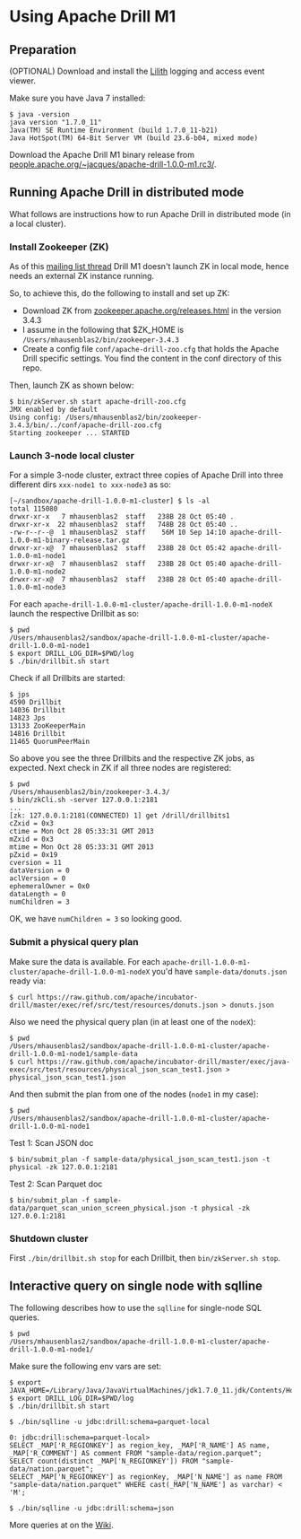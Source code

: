 # Using Apache Drill M1 

## Preparation

(OPTIONAL) Download and install the [Lilith](http://lilithapp.com/) logging and access event viewer.

Make sure you have Java 7 installed:

    $ java -version
    java version "1.7.0_11"
    Java(TM) SE Runtime Environment (build 1.7.0_11-b21)
    Java HotSpot(TM) 64-Bit Server VM (build 23.6-b04, mixed mode)

Download the Apache Drill M1 binary release from [people.apache.org/~jacques/apache-drill-1.0.0-m1.rc3/](http://people.apache.org/~jacques/apache-drill-1.0.0-m1.rc3/apache-drill-1.0.0-m1-binary-release.tar.gz).


## Running Apache Drill in distributed mode

What follows are instructions how to run Apache Drill in distributed mode (in a local cluster).

### Install Zookeeper (ZK)

As of this [mailing list thread](http://mail-archives.apache.org/mod_mbox/incubator-drill-dev/201310.mbox/%3C93C17963-04F8-41B6-B2D1-F90473F9DB90%40gmail.com%3E)
Drill M1 doesn't launch ZK in local mode, hence needs an external ZK instance running. 

So, to achieve this, do the following to install and set up ZK:

* Download ZK from [zookeeper.apache.org/releases.html](http://zookeeper.apache.org/releases.html) in the version 3.4.3
* I assume in the following that $ZK_HOME is `/Users/mhausenblas2/bin/zookeeper-3.4.3`
* Create a config file `conf/apache-drill-zoo.cfg` that holds the Apache Drill specific settings. You find the content in the conf directory of this repo.

Then, launch ZK as shown below:

    $ bin/zkServer.sh start apache-drill-zoo.cfg
    JMX enabled by default
    Using config: /Users/mhausenblas2/bin/zookeeper-3.4.3/bin/../conf/apache-drill-zoo.cfg
    Starting zookeeper ... STARTED

### Launch 3-node local cluster

For a simple 3-node cluster, extract three copies of Apache Drill into three different dirs `xxx-node1 to xxx-node3` as so:

    [~/sandbox/apache-drill-1.0.0-m1-cluster] $ ls -al
    total 115080
    drwxr-xr-x   7 mhausenblas2  staff   238B 28 Oct 05:40 .
    drwxr-xr-x  22 mhausenblas2  staff   748B 28 Oct 05:40 ..
    -rw-r--r--@  1 mhausenblas2  staff    56M 10 Sep 14:10 apache-drill-1.0.0-m1-binary-release.tar.gz
    drwxr-xr-x@  7 mhausenblas2  staff   238B 28 Oct 05:42 apache-drill-1.0.0-m1-node1
    drwxr-xr-x@  7 mhausenblas2  staff   238B 28 Oct 05:40 apache-drill-1.0.0-m1-node2
    drwxr-xr-x@  7 mhausenblas2  staff   238B 28 Oct 05:40 apache-drill-1.0.0-m1-node3

For each `apache-drill-1.0.0-m1-cluster/apache-drill-1.0.0-m1-nodeX` launch the respective Drillbit as so:

    $ pwd
    /Users/mhausenblas2/sandbox/apache-drill-1.0.0-m1-cluster/apache-drill-1.0.0-m1-node1
    $ export DRILL_LOG_DIR=$PWD/log
    $ ./bin/drillbit.sh start

Check if all Drillbits are started:

    $ jps
    4590 Drillbit
    14036 Drillbit
    14823 Jps
    13133 ZooKeeperMain
    14816 Drillbit
    11465 QuorumPeerMain

So above you see the three Drillbits and the respective ZK jobs, as expected. Next check in ZK if all three nodes are registered:

    $ pwd
    /Users/mhausenblas2/bin/zookeeper-3.4.3/
    $ bin/zkCli.sh -server 127.0.0.1:2181
    ...
    [zk: 127.0.0.1:2181(CONNECTED) 1] get /drill/drillbits1
    cZxid = 0x3
    ctime = Mon Oct 28 05:33:31 GMT 2013
    mZxid = 0x3
    mtime = Mon Oct 28 05:33:31 GMT 2013
    pZxid = 0x19
    cversion = 11
    dataVersion = 0
    aclVersion = 0
    ephemeralOwner = 0x0
    dataLength = 0
    numChildren = 3
    
OK, we have `numChildren = 3` so looking good.
    

### Submit a physical query plan

Make sure the data is available. For each `apache-drill-1.0.0-m1-cluster/apache-drill-1.0.0-m1-nodeX` you'd have `sample-data/donuts.json` ready via:

    $ curl https://raw.github.com/apache/incubator-drill/master/exec/ref/src/test/resources/donuts.json > donuts.json 

Also we need the physical query plan (in at least one of the `nodeX`):

    $ pwd
    /Users/mhausenblas2/sandbox/apache-drill-1.0.0-m1-cluster/apache-drill-1.0.0-m1-node1/sample-data
    $ curl https://raw.github.com/apache/incubator-drill/master/exec/java-exec/src/test/resources/physical_json_scan_test1.json > physical_json_scan_test1.json

And then submit the plan from one of the nodes (`node1` in my case):

    $ pwd
    /Users/mhausenblas2/sandbox/apache-drill-1.0.0-m1-cluster/apache-drill-1.0.0-m1-node1
  

Test 1: Scan JSON doc

    $ bin/submit_plan -f sample-data/physical_json_scan_test1.json -t physical -zk 127.0.0.1:2181

Test 2: Scan Parquet doc

    $ bin/submit_plan -f sample-data/parquet_scan_union_screen_physical.json -t physical -zk 127.0.0.1:2181

  
### Shutdown cluster

First `./bin/drillbit.sh stop` for each Drillbit, then `bin/zkServer.sh stop`.


## Interactive query on single node with sqlline

The following describes how to use the `sqlline` for single-node SQL queries.

    $ pwd
    /Users/mhausenblas2/sandbox/apache-drill-1.0.0-m1-cluster/apache-drill-1.0.0-m1-node1/

Make sure the following env vars are set:

    $ export JAVA_HOME=/Library/Java/JavaVirtualMachines/jdk1.7.0_11.jdk/Contents/Home
    $ export DRILL_LOG_DIR=$PWD/log
    $ ./bin/drillbit.sh start

    $ ./bin/sqlline -u jdbc:drill:schema=parquet-local

    0: jdbc:drill:schema=parquet-local>
    SELECT _MAP['R_REGIONKEY'] as region_key, _MAP['R_NAME'] AS name, _MAP['R_COMMENT'] AS comment FROM "sample-data/region.parquet";
    SELECT count(distinct _MAP['N_REGIONKEY']) FROM "sample-data/nation.parquet";	
    SELECT _MAP['N_REGIONKEY'] as regionKey, _MAP['N_NAME'] as name FROM "sample-data/nation.parquet" WHERE cast(_MAP['N_NAME'] as varchar) < 'M';

    $ ./bin/sqlline -u jdbc:drill:schema=json


More queries at on the [Wiki](https://cwiki.apache.org/confluence/display/DRILL/Demo+HowTo).
